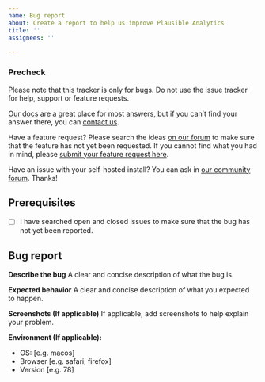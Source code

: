 ```yaml
---
name: Bug report
about: Create a report to help us improve Plausible Analytics
title: ''
assignees: ''

---
```


### Precheck

Please note that this tracker is only for bugs. Do not use the issue tracker for help, support or feature requests. 

[Our docs](https://docs.plausible.io/) are a great place for most answers, but if you can’t find your answer there, you can [contact us](https://plausible.io/contact). 

Have a feature request? Please search the ideas [on our forum](https://github.com/plausible/analytics/discussions) to make sure that the feature has not yet been requested. If you cannot find what you had in mind, please [submit your feature request here](https://github.com/plausible/analytics/discussions/new). 

Have an issue with your self-hosted install? You can ask in [our community forum](https://plausible.discourse.group/). Thanks!

## Prerequisites
- [ ] I have searched open and closed issues to make sure that the bug has not yet been reported.

## Bug report
**Describe the bug**
A clear and concise description of what the bug is.

**Expected behavior**
A clear and concise description of what you expected to happen.

**Screenshots (If applicable)**
If applicable, add screenshots to help explain your problem.

**Environment (If applicable):**
 - OS: [e.g. macos]
 - Browser [e.g. safari, firefox]
 - Version [e.g. 78]
